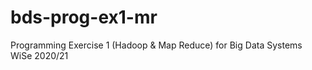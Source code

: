 # bds-prog-ex1-mr
Programming Exercise 1 (Hadoop &amp; Map Reduce) for Big Data Systems WiSe 2020/21
